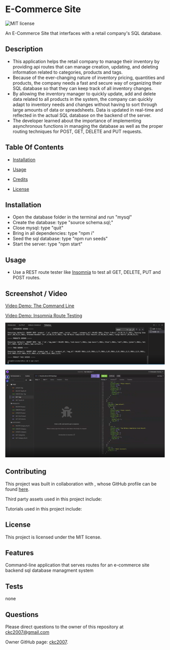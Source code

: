 # E-Commerce Site

![MIT license](https://img.shields.io/badge/license-MIT-blue.svg)

An E-Commerce Site that interfaces with a retail company's SQL database.

## Description

- This application helps the retail company to manage their inventory by providing api routes that can manage creation, updating, and deleting information related to categories, products and tags.
- Because of the ever-changing nature of inventory pricing, quantities and products, the company needs a fast and secure way of organizing their SQL database so that they can keep track of all inventory changes.
- By allowing the inventory manager to quickly update, add and delete data related to all products in the system, the company can quickly adapt to inventory needs and changes without having to sort through large amounts of data or spreadsheets. Data is updated in real-time and reflected in the actual SQL database on the backend of the server.
- The developer learned about the importance of implementing asynchronous functions in managing the database as well as the proper routing techniques for POST, GET, DELETE and PUT requests.

## Table Of Contents

- [Installation](#installation)

- [Usage](#usage)

- [Credits](#credits)

- [License](#license)

## Installation

- Open the database folder in the terminal and run "mysql"
- Create the database: type "source schema.sql;"
- Close mysql: type "quit"
- Bring in all dependencies: type "npm i"
- Seed the sql database: type "npm run seeds"
- Start the server: type "npm start"

## Usage

- Use a REST route tester like [Insomnia](https://insomnia.rest/) to test all GET, DELETE, PUT and POST routes.

## Screenshot / Video

[Video Demo: The Command Line](https://drive.google.com/file/d/1KLVxEiplHHxDzjNZfcVqFViZcOMzcnUr/view)

[Video Demo: Insomnia Route Testing](https://drive.google.com/file/d/1waaoQxt0aBtQoZknFlLC47nvQXKs_i8W/view)

![Seeding Database](./assets/images/command%20line.png)

![Insomnia Testing](./assets/images/insomnia.png)

## Contributing

This project was built in collaboration with ,
whose GitHub profile can be found [here]().

Third party assets used in this project include:

Tutorials used in this project include:

## License

This project is licensed under the MIT license.

## Features

Command-line application that serves routes for an e-commerce site backend sql database managment system

## Tests

none

## Questions

Please direct questions to the owner of this repository at ckc2007@gmail.com

Owner GitHub page:
[ckc2007](https://github.com/ckc2007).
